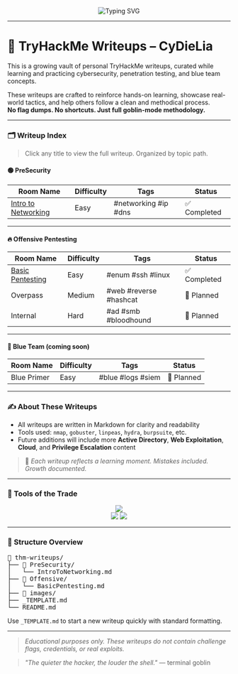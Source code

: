 <p align="center">
  <img src="https://readme-typing-svg.demolab.com?font=Fira+Code&pause=1000&color=00FF00&center=true&vCenter=true&width=500&lines=TryHackMe+Writeups;Cybersecurity+Goblin+Journal;Methodology+%7C+Exploits+%7C+Tactics+%F0%9F%94%AB" alt="Typing SVG" />
</p>

---

# 🧠 TryHackMe Writeups – CyDieLia

This is a growing vault of personal TryHackMe writeups, curated while learning and practicing cybersecurity, penetration testing, and blue team concepts.

These writeups are crafted to reinforce hands-on learning, showcase real-world tactics, and help others follow a clean and methodical process.  
**No flag dumps. No shortcuts. Just full goblin-mode methodology.**

---

### 🗂️ Writeup Index

> Click any title to view the full writeup. Organized by topic path.

#### 🟢 PreSecurity

| Room Name            | Difficulty | Tags                   | Status       |
|----------------------|------------|------------------------|--------------|
| [Intro to Networking](https://github.com/CediLia/intro-to-networking) | Easy | #networking #ip #dns     | ✅ Completed |

---

#### 🔥 Offensive Pentesting

| Room Name            | Difficulty | Tags                   | Status       |
|----------------------|------------|------------------------|--------------|
| [Basic Pentesting](./Offensive/BasicPentesting.md) | Easy | #enum #ssh #linux        | ✅ Completed |
| Overpass             | Medium     | #web #reverse #hashcat | 📝 Planned   |
| Internal             | Hard       | #ad #smb #bloodhound   | 📝 Planned   |

---

#### 🔵 Blue Team (coming soon)

| Room Name            | Difficulty | Tags               | Status       |
|----------------------|------------|--------------------|--------------|
| Blue Primer          | Easy       | #blue #logs #siem  | 📝 Planned   |

---

### ✍️ About These Writeups

- All writeups are written in Markdown for clarity and readability
- Tools used: `nmap`, `gobuster`, `linpeas`, `hydra`, `burpsuite`, etc.
- Future additions will include more **Active Directory**, **Web Exploitation**, **Cloud**, and **Privilege Escalation** content

> 🧠 *Each writeup reflects a learning moment. Mistakes included. Growth documented.*

---

### 🧰 Tools of the Trade

<p align="center">
  <img src="https://skillicons.dev/icons?i=linux,bash,python,azure,aws,html,github" />
  <br/>
  <img src="https://img.shields.io/badge/Kali-Linux-%230089CA?style=for-the-badge&logo=kalilinux&logoColor=white" />
  <img src="https://img.shields.io/badge/TryHackMe-Writeups-%23EC1C24?style=for-the-badge&logo=tryhackme&logoColor=white" />
</p>

---

### 🧪 Structure Overview

<pre>
📁 thm-writeups/
├── 📂 PreSecurity/
│   └── IntroToNetworking.md
├── 📂 Offensive/
│   └── BasicPentesting.md
├── 📂 images/
├── _TEMPLATE.md
└── README.md
</pre>

Use `_TEMPLATE.md` to start a new writeup quickly with standard formatting.

---

> _Educational purposes only. These writeups do not contain challenge flags, credentials, or real exploits._

> _"The quieter the hacker, the louder the shell."_ — terminal goblin
